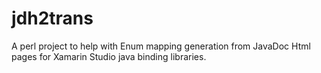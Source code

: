 jdh2trans
=========

A perl project to help with Enum mapping generation from JavaDoc Html pages for Xamarin Studio java binding libraries.
